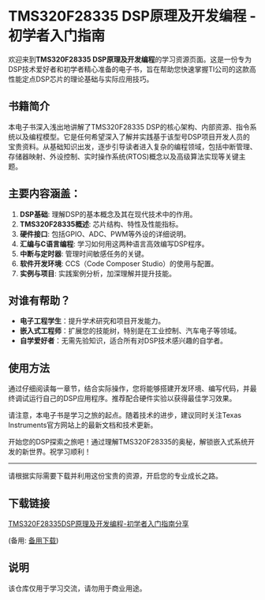 # TMS320F28335 DSP原理及开发编程 - 初学者入门指南

欢迎来到**TMS320F28335 DSP原理及开发编程**的学习资源页面。这是一份专为DSP技术爱好者和初学者精心准备的电子书，旨在帮助您快速掌握TI公司的这款高性能定点DSP芯片的理论基础与实际应用技巧。

## 书籍简介

本电子书深入浅出地讲解了TMS320F28335 DSP的核心架构、内部资源、指令系统以及编程模型。它是任何希望深入了解并实践基于该型号DSP项目开发人员的宝贵资料。从基础知识出发，逐步引导读者进入复杂的编程领域，包括中断管理、存储器映射、外设控制、实时操作系统(RTOS)概念以及高级算法实现等关键主题。

## 主要内容涵盖：

1. **DSP基础**: 理解DSP的基本概念及其在现代技术中的作用。
2. **TMS320F28335概述**: 芯片结构、特性及性能指标。
3. **硬件接口**: 包括GPIO、ADC、PWM等外设的详细说明。
4. **汇编与C语言编程**: 学习如何用这两种语言高效编写DSP程序。
5. **中断与定时器**: 管理时间敏感任务的关键。
6. **软件开发环境**: CCS（Code Composer Studio）的使用与配置。
7. **实例与项目**: 实践案例分析，加深理解并提升技能。

## 对谁有帮助？

- **电子工程学生**：提升学术研究和项目开发能力。
- **嵌入式工程师**：扩展您的技能树，特别是在工业控制、汽车电子等领域。
- **自学爱好者**：无需先验知识，适合所有对DSP技术感兴趣的自学者。

## 使用方法

通过仔细阅读每一章节，结合实际操作，您将能够搭建开发环境、编写代码，并最终调试运行自己的DSP应用程序。推荐配合硬件实验以获得最佳学习效果。

请注意，本电子书是学习之旅的起点。随着技术的进步，建议同时关注Texas Instruments官方网站上的最新文档和技术更新。

开始您的DSP探索之旅吧！通过理解TMS320F28335的奥秘，解锁嵌入式系统开发的新世界。祝学习顺利！

---

请根据实际需要下载并利用这份宝贵的资源，开启您的专业成长之路。

## 下载链接
[TMS320F28335DSP原理及开发编程-初学者入门指南分享](https://pan.quark.cn/s/189b27b58fa7) 

(备用: [备用下载](https://pan.baidu.com/s/1C71EYgAwcQT_b3L3Cu5_rQ?pwd=1234))

## 说明

该仓库仅用于学习交流，请勿用于商业用途。
